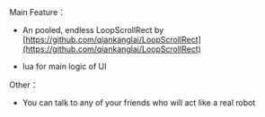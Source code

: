 Main Feature：

- An pooled, endless LoopScrollRect by [https://github.com/qiankanglai/LoopScrollRect](https://github.com/qiankanglai/LoopScrollRect)

- lua for main logic of UI



Other：

- You can talk to any of your friends who will act like a real robot